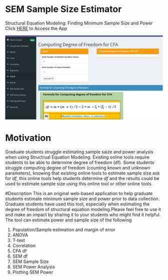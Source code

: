 # SEM Sample Size Estimator
Structural Equation Modeling: Finding Minimum Sample Size and Power 
Click [HERE](https://aalbusaidi.shinyapps.io/power/) to Access the App

![MainPage](https://github.com/aalbusaidi/SEM-Sample-Size-Estimator/blob/main/www/power.png)

# Motivation
Graduate students struggle estimating sample saize and power analysis when using Structrual Equation Modeling. Existing online tools require students to be able to determine degree of freedom (df). Some students struggle computing degree of freedom (counting known and unknown parameters), knowing that existing online tools to estimate sample size ask for _df_, this online tools help students determine _df_ and the results could be used to estimate sample size using this online tool or other online tools. 

#Description
This is an original web-based application to help graduate students estimate minimum sample size and power prior to data collection. Graduate students have used this tool, especially when estimating the degree of freedom of structural equation modeling.Please feel free to use it and make an impact by sharing it to your students who might find it helpful. The tool can estimate power and sample size of the following 

1.	Population/Sample estimation and margin of error
2.	ANOVA
3.	T-test
4.	Correlation
5.	CFA df
6.	SEM df
7.	SEM Sample Size
8.	SEM Power Analysis 
9.	Plotting SEM Power 

